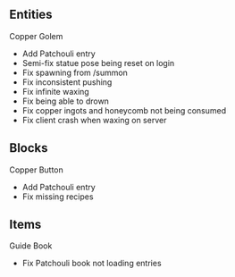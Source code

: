 Entities
---
Copper Golem
- Add Patchouli entry
- Semi-fix statue pose being reset on login
- Fix spawning from /summon
- Fix inconsistent pushing
- Fix infinite waxing
- Fix being able to drown
- Fix copper ingots and honeycomb not being consumed
- Fix client crash when waxing on server

Blocks
---
Copper Button
- Add Patchouli entry
- Fix missing recipes

Items
---
Guide Book
- Fix Patchouli book not loading entries